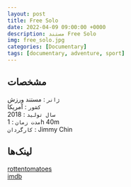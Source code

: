 ```yaml
---
layout: post
title: Free Solo
date: 2022-04-09 09:00:00 +0000
description: مستند Free Solo
img: free_solo.jpg
categories: [Documentary]
tags: [documentary, adventure, sport]
---
```


## مشخصات

`ژانر` : مستند ورزش  
`کشور` : آمریکا  
`سال تولید` : 2018  
`مدت زمان` : 1h 40m  
`کارگردان` : Jimmy Chin

## لینک‌ها

[rottentomatoes](https://www.rottentomatoes.com/m/free_solo)  
[imdb](https://www.imdb.com/title/tt7775622/)